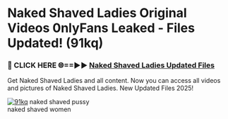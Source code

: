 # Naked Shaved Ladies Original Videos 0nlyFans Leaked - Files Updated! (91kq)

<h3>🔴 CLICK HERE 🌐==►► <a href="https://tinyurl.com/up5wt9bj" rel="nofollow">Naked Shaved Ladies Updated Files</a></h3>

Get Naked Shaved Ladies and all content. Now you can access all videos and pictures of Naked Shaved Ladies. New Updated Files 2025!

[![91kq](https://i.imgur.com/ABiUzMV.gif)](https://tinyurl.com/up5wt9bj)
naked shaved pussy<br>
naked shaved women